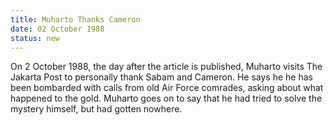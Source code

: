 ```yaml
---
title: Muharto Thanks Cameron
date: 02 October 1988 
status: new
---
```


On 2 October 1988, the day after the article is published, Muharto
visits The Jakarta Post to personally thank Sabam and Cameron. He says
he he has been bombarded with calls from old Air Force comrades, asking
about what happened to the gold. Muharto goes on to say that he had
tried to solve the mystery himself, but had gotten nowhere.
